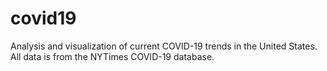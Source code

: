 # covid19
Analysis and visualization of current COVID-19 trends in the United States. All data is from the NYTimes COVID-19 database.
